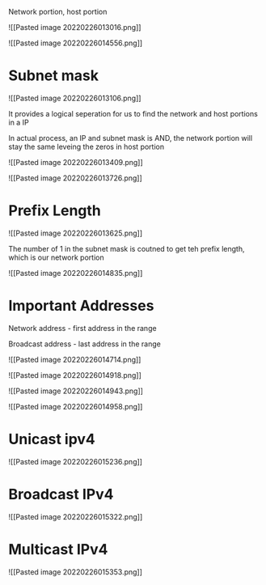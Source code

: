 Network portion, host portion

![[Pasted image 20220226013016.png]]

![[Pasted image 20220226014556.png]]

# Subnet mask

![[Pasted image 20220226013106.png]]

It provides a logical seperation for us to find the network and host portions in a IP

In actual process, an IP and subnet mask is AND, the network portion will stay the same leveing the zeros in host portion

![[Pasted image 20220226013409.png]]

![[Pasted image 20220226013726.png]]

# Prefix Length

![[Pasted image 20220226013625.png]]

The number of 1 in the subnet mask is coutned to get teh prefix length, which is our network portion

![[Pasted image 20220226014835.png]]

# Important Addresses

Network address - first address in the range

Broadcast address - last address in the range

![[Pasted image 20220226014714.png]]

![[Pasted image 20220226014918.png]]

![[Pasted image 20220226014943.png]]

![[Pasted image 20220226014958.png]]

# Unicast ipv4

![[Pasted image 20220226015236.png]]

# Broadcast IPv4

![[Pasted image 20220226015322.png]]

# Multicast IPv4

![[Pasted image 20220226015353.png]]


